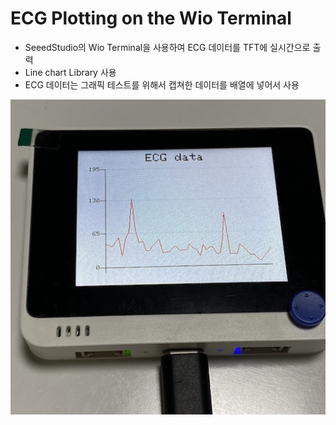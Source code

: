 # ECG Plotting on the Wio Terminal 
- SeeedStudio의 Wio Terminal을 사용하여 ECG 데이터를 TFT에 실시간으로 출력
- Line chart Library 사용
- ECG 데이터는 그래픽 테스트를 위해서 캡쳐한 데이터를 배열에 넣어서 사용

![image](/wio_terminal_ecg.jpg)
